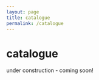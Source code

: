 ```yaml
---
layout: page
title: catalogue
permalink: /catalogue
---
```


# catalogue
under construction - coming soon!
